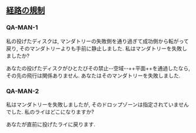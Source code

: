 ## [経路の規制](804)

### QA-MAN-1
私の投げたディスクは,
マンダトリーの失敗側を通り過ぎて成功側から転がって戻り,
そのマンダトリーよりも手前に静止しました.
私はマンダトリーを失敗しましたか?

あなたの投げたディスクがひとたびその禁止--空域--++平面++を通過したなら,
その先の飛行は関係ありません.
あなたはそのマンダトリーを失敗しました.

### QA-MAN-2
私はマンダトリーを失敗しましたが,
そのドロップゾーンは指定されていませんでした.
私のライはどこになりますか?

あなたが直前に投げたライに戻ります.
